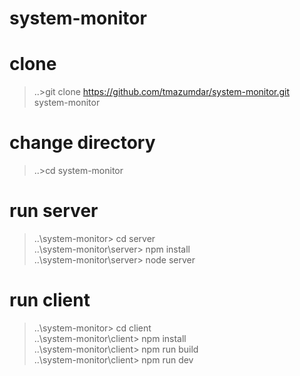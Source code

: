 # system-monitor

# clone 
> ..\>git clone https://github.com/tmazumdar/system-monitor.git system-monitor

# change directory
> ..\>cd system-monitor

# run server
> ..\system-monitor> cd server  
> ..\system-monitor\server> npm install  
> ..\system-monitor\server> node server  

# run client
> ..\system-monitor> cd client  
> ..\system-monitor\client> npm install  
> ..\system-monitor\client> npm run build  
> ..\system-monitor\client> npm run dev  
